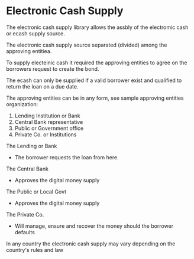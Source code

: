 # Electronic Cash Supply

The electronic cash supply library allows the assbly of the electromic cash or ecash supply source.

The electronic cash supply source separated (divided) among the approving entitiea.

To supply electeinic cash it required the approving entities to agree on the borrowers request to create the bond.

The ecash can only be supplied if a valid borrower exist and qualified to return the loan on a due date.

The approving entities can be in any form, see sample approving entities organization:

1. Lending Institution or Bank
2. Central Bank representative
3. Public or Government office
4. Private Co. or Institutions

The Lending or Bank
- The borrower requests the loan from here.

The Central Bank
- Approves the digital money supply

The Public or Local Govt
- Approves the digital money supply

The Private Co.
- Will manage, ensure and recover the money should the borrower defaults

In any country the electronic cash supply may vary depending on the country's rules and law
